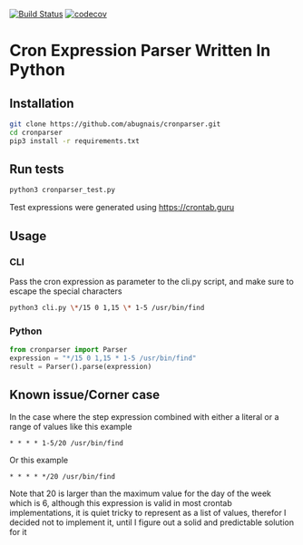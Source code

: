 [![Build Status](https://travis-ci.org/abugnais/cronparser.svg?branch=master)](https://travis-ci.org/abugnais/cronparser) 
[![codecov](https://codecov.io/gh/abugnais/cronparser/branch/master/graph/badge.svg)](https://codecov.io/gh/abugnais/cronparser)


Cron Expression Parser Written In Python
========================================

## Installation
```bash
git clone https://github.com/abugnais/cronparser.git
cd cronparser
pip3 install -r requirements.txt
```

## Run tests
```bash
python3 cronparser_test.py
```
Test expressions were generated using https://crontab.guru

## Usage

### CLI
Pass the cron expression as parameter to the cli.py script, and make sure to escape the special characters
```bash
python3 cli.py \*/15 0 1,15 \* 1-5 /usr/bin/find
```

### Python

```python
from cronparser import Parser
expression = "*/15 0 1,15 * 1-5 /usr/bin/find"
result = Parser().parse(expression)
```

## Known issue/Corner case
In the case where the step expression combined with either a literal or a range of values like this example
```
* * * * 1-5/20 /usr/bin/find
```
Or this example
```
* * * * */20 /usr/bin/find
```
Note that 20 is larger than the maximum value for the day of the week which is 6, although this expression is valid in most crontab implementations, it is quiet tricky to represent as a list of values, therefor I decided not to implement it, until I figure out a solid and predictable solution for it